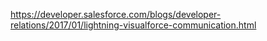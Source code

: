 https://developer.salesforce.com/blogs/developer-relations/2017/01/lightning-visualforce-communication.html
